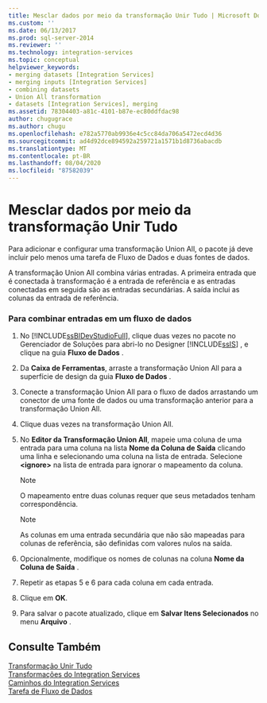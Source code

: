 ```yaml
---
title: Mesclar dados por meio da transformação Unir Tudo | Microsoft Docs
ms.custom: ''
ms.date: 06/13/2017
ms.prod: sql-server-2014
ms.reviewer: ''
ms.technology: integration-services
ms.topic: conceptual
helpviewer_keywords:
- merging datasets [Integration Services]
- merging inputs [Integration Services]
- combining datasets
- Union All transformation
- datasets [Integration Services], merging
ms.assetid: 78304403-a81c-4101-b87e-ec80ddfdac98
author: chugugrace
ms.author: chugu
ms.openlocfilehash: e782a5770ab9936e4c5cc84da706a5472ecd4d36
ms.sourcegitcommit: ad4d92dce894592a259721a1571b1d8736abacdb
ms.translationtype: MT
ms.contentlocale: pt-BR
ms.lasthandoff: 08/04/2020
ms.locfileid: "87582039"
---
```

# <a name="merge-data-by-using-the-union-all-transformation"></a>Mesclar dados por meio da transformação Unir Tudo
  Para adicionar e configurar uma transformação Union All, o pacote já deve incluir pelo menos uma tarefa de Fluxo de Dados e duas fontes de dados.  
  
 A transformação Union All combina várias entradas. A primeira entrada que é conectada à transformação é a entrada de referência e as entradas conectadas em seguida são as entradas secundárias. A saída inclui as colunas da entrada de referência.  
  
### <a name="to-combine-inputs-in-a-data-flow"></a>Para combinar entradas em um fluxo de dados  
  
1.  No [!INCLUDE[ssBIDevStudioFull](../../../includes/ssbidevstudiofull-md.md)], clique duas vezes no pacote no Gerenciador de Soluções para abri-lo no Designer [!INCLUDE[ssIS](../../../includes/ssis-md.md)] , e clique na guia **Fluxo de Dados** .  
  
2.  Da **Caixa de Ferramentas**, arraste a transformação Union All para a superfície de design da guia **Fluxo de Dados** .  
  
3.  Conecte a transformação Union All para o fluxo de dados arrastando um conector de uma fonte de dados ou uma transformação anterior para a transformação Union All.  
  
4.  Clique duas vezes na transformação Union All.  
  
5.  No **Editor da Transformação Union All**, mapeie uma coluna de uma entrada para uma coluna na lista **Nome da Coluna de Saída** clicando uma linha e selecionando uma coluna na lista de entrada. Selecione **\<ignore>** na lista de entrada para ignorar o mapeamento da coluna.  
  
    > [!NOTE]  
    >  O mapeamento entre duas colunas requer que seus metadados tenham correspondência.  
  
    > [!NOTE]  
    >  As colunas em uma entrada secundária que não são mapeadas para colunas de referência, são definidas com valores nulos na saída.  
  
6.  Opcionalmente, modifique os nomes de colunas na coluna **Nome da Coluna de Saída** .  
  
7.  Repetir as etapas 5 e 6 para cada coluna em cada entrada.  
  
8.  Clique em **OK**.  
  
9. Para salvar o pacote atualizado, clique em **Salvar Itens Selecionados** no menu **Arquivo** .  
  
## <a name="see-also"></a>Consulte Também  
 [Transformação Unir Tudo](union-all-transformation.md)   
 [Transformações do Integration Services](integration-services-transformations.md)   
 [Caminhos do Integration Services](../integration-services-paths.md)   
 [Tarefa de Fluxo de Dados](../../control-flow/data-flow-task.md)  
  
  
